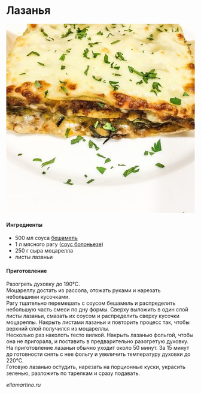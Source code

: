 ﻿---
image: ../../pics/02dce25fb70bef390ccad3e126c2999b.jpg
---
# Лазанья

![Лазанья](../../pics/02dce25fb70bef390ccad3e126c2999b.jpg)

#### Ингредиенты

* 500 мл соуса [бешамель](https://mars9n9.github.io/%D0%A1%D0%BE%D1%83%D1%81%D1%8B/besciamella.html)
* 1 л мясного рагу \([соус болоньезе](https://mars9n9.github.io/%D0%A1%D0%BE%D1%83%D1%81%D1%8B/sous_boloneze.html)\)
* 250 г сыра моцарелла
* листы лазаньи

#### Приготовление

Разогреть духовку до 190°С.  
Моцареллу достать из рассола, отожать руками и нарезать небольшими кусочками.  
Рагу тщательно перемешать с соусом бешамель и распределить небольшую часть смеси по дну формы. Сверху выложить в один слой листы лазаньи, смазать их соусом и распределить сверху кусочки моцареллы. Накрыть листами лазаньи и повторить процесс так, чтобы верхний слой получился из моцареллы.  
Несколько раз наколоть тесто вилкой. Накрыть лазанью фольгой, чтобы она не пригорала, и поставить в предварительно разогретую духовку. На приготовление лазаньи обычно уходит около 50 минут. За 15 минут до готовности снять с нее фольгу и увеличить температуру духовки до 220°С.  
Готовую лазанью остудить, нарезать на порционные куски, украсить зеленью, разложить по тарелкам и сразу подавать.

*ellamartino.ru*

